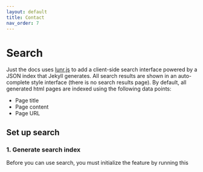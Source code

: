 ```yaml
---
layout: default
title: Contact
nav_order: 7
---
```


# Search

Just the docs uses [lunr.js](http://lunrjs.com) to add a client-side search interface powered by a JSON index that Jekyll generates. All search results are shown in an auto-complete style interface (there is no search results page). By default, all generated html pages are indexed  using the following data points:

- Page title
- Page content
- Page URL

## Set up search

### 1. Generate search index

Before you can use search, you must initialize the feature by running this
